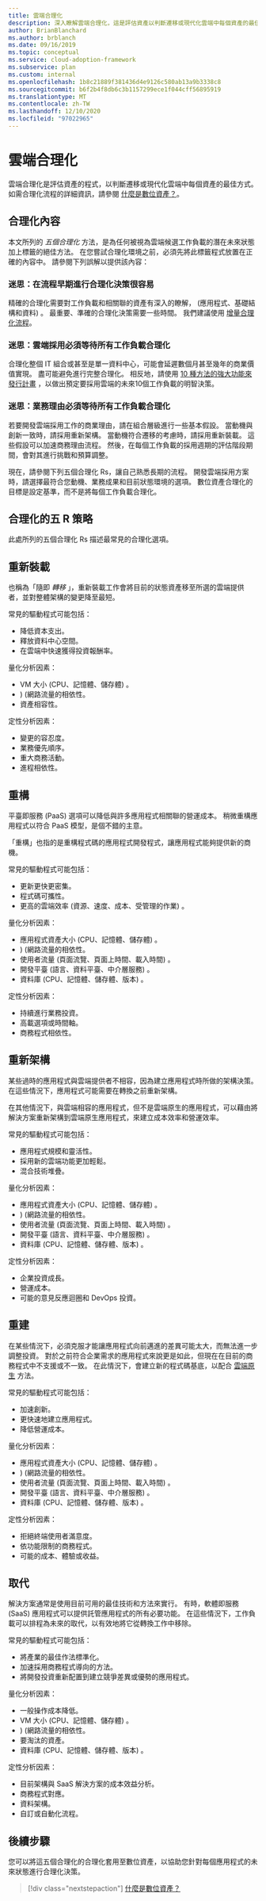 ```yaml
---
title: 雲端合理化
description: 深入瞭解雲端合理化，這是評估資產以判斷遷移或現代化雲端中每個資產的最佳方式的過程。
author: BrianBlanchard
ms.author: brblanch
ms.date: 09/16/2019
ms.topic: conceptual
ms.service: cloud-adoption-framework
ms.subservice: plan
ms.custom: internal
ms.openlocfilehash: 1b8c21889f381436d4e9126c580ab13a9b3338c8
ms.sourcegitcommit: b6f2b4f8db6c3b1157299ece1f044cff56895919
ms.translationtype: MT
ms.contentlocale: zh-TW
ms.lasthandoff: 12/10/2020
ms.locfileid: "97022965"
---
```

# <a name="cloud-rationalization"></a>雲端合理化

雲端合理化是評估資產的程式，以判斷遷移或現代化雲端中每個資產的最佳方式。 如需合理化流程的詳細資訊，請參閱 [什麼是數位資產？](./index.md)。

## <a name="rationalization-context"></a>合理化內容

本文所列的 *五個合理化* 方法，是為任何被視為雲端候選工作負載的潛在未來狀態加上標籤的絕佳方法。 在您嘗試合理化環境之前，必須先將此標籤程式放置在正確的內容中。 請參閱下列誤解以提供該內容：

### <a name="myth-its-easy-to-make-rationalization-decisions-early-in-the-process"></a>迷思：在流程早期進行合理化決策很容易

 精確的合理化需要對工作負載和相關聯的資產有深入的瞭解， (應用程式、基礎結構和資料) 。 最重要、準確的合理化決策需要一些時間。 我們建議使用 [增量合理化流程](./rationalize.md#incremental-rationalization)。

### <a name="myth-cloud-adoption-has-to-wait-for-all-workloads-to-be-rationalized"></a>迷思：雲端採用必須等待所有工作負載合理化

合理化整個 IT 組合或甚至是單一資料中心，可能會延遲數個月甚至幾年的商業價值實現。 盡可能避免進行完整合理化。 相反地，請使用 [10 種方法的強大功能來發行計畫](./rationalize.md#release-planning) ，以做出預定要採用雲端的未來10個工作負載的明智決策。

### <a name="myth-business-justification-has-to-wait-for-all-workloads-to-be-rationalized"></a>迷思：業務理由必須等待所有工作負載合理化

若要開發雲端採用工作的商業理由，請在組合層級進行一些基本假設。 當動機與創新一致時，請採用重新架構。 當動機符合遷移的考慮時，請採用重新裝載。 這些假設可以加速商務理由流程。 然後，在每個工作負載的採用週期的評估階段期間，會對其進行挑戰和預算調整。

現在，請參閱下列五個合理化 Rs，讓自己熟悉長期的流程。 開發雲端採用方案時，請選擇最符合您動機、業務成果和目前狀態環境的選項。 數位資產合理化的目標是設定基準，而不是將每個工作負載合理化。

## <a name="the-five-rs-of-rationalization"></a>合理化的五 R 策略

此處所列的五個合理化 Rs 描述最常見的合理化選項。

## <a name="rehost"></a>重新裝載

也稱為「隨即 *轉移* 」，重新裝載工作會將目前的狀態資產移至所選的雲端提供者，並對整體架構的變更降至最短。

常見的驅動程式可能包括：

- 降低資本支出。
- 釋放資料中心空間。
- 在雲端中快速獲得投資報酬率。

量化分析因素：

- VM 大小 (CPU、記憶體、儲存體) 。
- )  (網路流量的相依性。
- 資產相容性。

定性分析因素：

- 變更的容忍度。
- 業務優先順序。
- 重大商務活動。
- 進程相依性。

## <a name="refactor"></a>重構

平臺即服務 (PaaS) 選項可以降低與許多應用程式相關聯的營運成本。 稍微重構應用程式以符合 PaaS 模型，是個不錯的主意。

「重構」也指的是重構程式碼的應用程式開發程式，讓應用程式能夠提供新的商機。

常見的驅動程式可能包括：

- 更新更快更密集。
- 程式碼可攜性。
- 更高的雲端效率 (資源、速度、成本、受管理的作業) 。

量化分析因素：

- 應用程式資產大小 (CPU、記憶體、儲存體) 。
- )  (網路流量的相依性。
- 使用者流量 (頁面流覽、頁面上時間、載入時間) 。
- 開發平臺 (語言、資料平臺、中介層服務) 。
- 資料庫 (CPU、記憶體、儲存體、版本) 。

定性分析因素：

- 持續進行業務投資。
- 高載選項或時間軸。
- 商務程式相依性。

## <a name="rearchitect"></a>重新架構

某些過時的應用程式與雲端提供者不相容，因為建立應用程式時所做的架構決策。 在這些情況下，應用程式可能需要在轉換之前重新架構。

在其他情況下，與雲端相容的應用程式，但不是雲端原生的應用程式，可以藉由將解決方案重新架構到雲端原生應用程式，來建立成本效率和營運效率。

常見的驅動程式可能包括：

- 應用程式規模和靈活性。
- 採用新的雲端功能更加輕鬆。
- 混合技術堆疊。

量化分析因素：

- 應用程式資產大小 (CPU、記憶體、儲存體) 。
- )  (網路流量的相依性。
- 使用者流量 (頁面流覽、頁面上時間、載入時間) 。
- 開發平臺 (語言、資料平臺、中介層服務) 。
- 資料庫 (CPU、記憶體、儲存體、版本) 。

定性分析因素：

- 企業投資成長。
- 營運成本。
- 可能的意見反應迴圈和 DevOps 投資。

## <a name="rebuild"></a>重建

在某些情況下，必須克服才能讓應用程式向前邁進的差異可能太大，而無法進一步調整投資。 對於之前符合企業需求的應用程式來說更是如此，但現在在目前的商務程式中不支援或不一致。 在此情況下，會建立新的程式碼基底，以配合 [雲端原生](https://azure.microsoft.com/overview/cloudnative) 方法。

常見的驅動程式可能包括：

- 加速創新。
- 更快速地建立應用程式。
- 降低營運成本。

量化分析因素：

- 應用程式資產大小 (CPU、記憶體、儲存體) 。
- )  (網路流量的相依性。
- 使用者流量 (頁面流覽、頁面上時間、載入時間) 。
- 開發平臺 (語言、資料平臺、中介層服務) 。
- 資料庫 (CPU、記憶體、儲存體、版本) 。

定性分析因素：

- 拒絕終端使用者滿意度。
- 依功能限制的商務程式。
- 可能的成本、體驗或收益。

## <a name="replace"></a>取代

解決方案通常是使用目前可用的最佳技術和方法來實行。 有時，軟體即服務 (SaaS) 應用程式可以提供託管應用程式的所有必要功能。 在這些情況下，工作負載可以排程為未來的取代，以有效地將它從轉換工作中移除。

常見的驅動程式可能包括：

- 將產業的最佳作法標準化。
- 加速採用商務程式導向的方法。
- 將開發投資重新配置到建立競爭差異或優勢的應用程式。

量化分析因素：

- 一般操作成本降低。
- VM 大小 (CPU、記憶體、儲存體) 。
- )  (網路流量的相依性。
- 要淘汰的資產。
- 資料庫 (CPU、記憶體、儲存體、版本) 。

定性分析因素：

- 目前架構與 SaaS 解決方案的成本效益分析。
- 商務程式對應。
- 資料架構。
- 自訂或自動化流程。

## <a name="next-steps"></a>後續步驟

您可以將這五個合理化的合理化套用至數位資產，以協助您針對每個應用程式的未來狀態進行合理化決策。

> [!div class="nextstepaction"]
> [什麼是數位資產？](./index.md)
